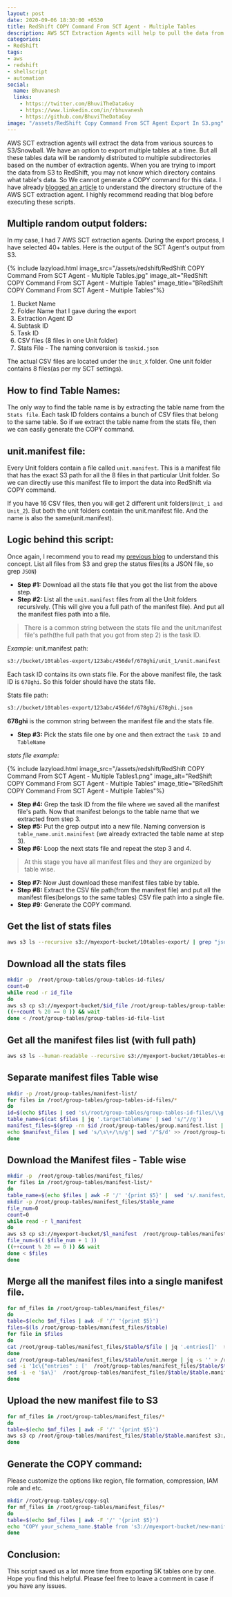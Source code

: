 ```yaml
---
layout: post
date: 2020-09-06 18:30:00 +0530
title: RedShift COPY Command From SCT Agent - Multiple Tables
description: AWS SCT Extraction Agents will help to pull the data from the various sources. Generate RedShift copy command from SCT agent exported to S3 or Snowball with random string folders. 
categories:
- RedShift
tags:
- aws
- redshift
- shellscript
- automation
social:
  name: Bhuvanesh
  links:
    - https://twitter.com/BhuviTheDataGuy
    - https://www.linkedin.com/in/rbhuvanesh
    - https://github.com/BhuviTheDataGuy
image: "/assets/RedShift Copy Command From SCT Agent Export In S3.png"    
---
```

AWS SCT extraction agents will extract the data from various sources to S3/Snowball. We have an option to export multiple tables at a time. But all these tables data will be randomly distributed to multiple subdirectories based on the number of extraction agents. When you are trying to import the data from S3 to RedShift, you may not know which directory contains what table's data. So We cannot generate a COPY command for this data. I have already [blogged an article](https://thedataguy.in/redshift-copy-script-from-sct-agent-export-s3-part1/) to understand the directory structure of the AWS SCT extraction agent. I highly recommend reading that blog before executing these scripts. 

## Multiple random output folders:

In my case, I had 7 AWS SCT extraction agents. During the export process,  I have selected 40+ tables. Here is the output of the SCT Agent's output from S3.

{% include lazyload.html image_src="/assets/redshift/RedShift COPY Command From SCT Agent - Multiple Tables.jpg" image_alt="RedShift COPY Command From SCT Agent - Multiple Tables" image_title="BRedShift COPY Command From SCT Agent - Multiple Tables"%}

1. Bucket Name
2. Folder Name that I gave during the export
3. Extraction Agent ID
4. Subtask ID
5. Task ID
6. CSV files (8 files in one Unit folder)
7. Stats File - The naming conversion is `taskid.json`

The actual CSV files are located under the `Unit_X` folder. One unit folder contains 8 files(as per my SCT settings).

## How to find Table Names:

The only way to find the table name is by extracting the table name from the `Stats file`. Each task ID folders contains a bunch of CSV files that belong to the same table. So if we extract the table name from the stats file, then we can easily generate the COPY command. 

## unit.manifest file:

Every Unit folders contain a file called `unit.manifest`. This is a manifest file that has the exact S3 path for all the 8 files in that particular Unit folder. So we can directly use this manifest file to import the data into RedShift via COPY command.

If you have 16 CSV files, then you will get 2 different unit folders(`Unit_1 and Unit_2`). But both the unit folders contain the unit.manifest file. And the name is also the same(unit.manifest). 

## Logic behind this script:

Once again, I recommend you to read my [previous blog](https://thedataguy.in/redshift-copy-script-from-sct-agent-export-s3-part1/) to understand this concept. List all files from S3 and grep the status files(its a JSON file, so grep `JSON`)

* **Step #1:** Download all the stats file that you got the list from the above step.
* **Step #2:** List all the `unit.manifest` files from all the Unit folders recursively. (This will give you a full path of the manifest file). And put all the manifest files path into a file. 

> There is a common string between the stats file and the unit.manifest file's path(the full path that you got from step 2) is the task ID.

_Example:_
unit.manifest path:
```bash
s3://bucket/10tables-export/123abc/456def/678ghi/unit_1/unit.manifest
```
Each task ID contains its own stats file. For the above manifest file, the task ID is `678ghi`. So this folder should have the stats file.

Stats file path:
```bash
s3://bucket/10tables-export/123abc/456def/678ghi/678ghi.json
```
**678ghi** is the common string between the manifest file and the stats file.

* **Step #3:** Pick the stats file one by one and then extract the `task ID` and `TableName`	

_stats file example:_

{% include lazyload.html image_src="/assets/redshift/RedShift COPY Command From SCT Agent - Multiple Tables1.png" image_alt="RedShift COPY Command From SCT Agent - Multiple Tables" image_title="BRedShift COPY Command From SCT Agent - Multiple Tables"%}

* **Step #4:** Grep the task ID from the file where we saved all the manifest file's path. Now that manifest belongs to the table name that we extracted from step 3.
* **Step #5:** Put the grep output into a new file. Naming conversion is 	`table_name.unit.mainifest` (we already extracted the table name at step 3).
* **Step #6:** Loop the next stats file and repeat the step 3 and 4.

> At this stage you have all manifest files and they are organized by table wise. 

* **Step #7:** Now Just download these manifest files table by table.
* **Step #8:** Extract the CSV file path(from the manifest file) and put all the manifest files(belongs to the same tables) CSV file path into a single file.
* **Step #9:** Generate the COPY command.

## Get the list of stats files

```bash
aws s3 ls --recursive s3://myexport-bucket/10tables-export/ | grep "json" | grep -v 'statistic.json'  | awk -F ' ' '{print $4}' > /root/group-tables/group-tables-id-file-list
```
## Download all the stats files

```bash
mkdir -p  /root/group-tables/group-tables-id-files/
count=0
while read -r id_file
do
aws s3 cp s3://myexport-bucket/$id_file /root/group-tables/group-tables-id-files/ &
((++count % 20 == 0 )) && wait
done < /root/group-tables/group-tables-id-file-list
```
## Get all the manifest files list (with full path)

```bash
aws s3 ls --human-readable --recursive s3://myexport-bucket/10tables-export/ | grep "unit.manifest" | awk -F ' ' '{print $5}' > /root/group-tables/group.manifest.list
```
## Separate manifest files Table wise

```bash
mkdir -p /root/group-tables/manifest-list/
for files in /root/group-tables/group-tables-id-files/*
do
id=$(echo $files | sed 's\/root/group-tables/group-tables-id-files/\\g'|sed 's/.json//g')
table_name=$(cat $files | jq '.targetTableName' | sed 's/"//g')
manifest_files=$(grep -rn $id /root/group-tables/group.manifest.list | awk -F ':' '{print $2}' )
echo $manifest_files | sed 's/\s\+/\n/g'| sed '/^$/d' >> /root/group-tables/manifest-list/$table_name.manifest
done
```
## Download the Manifest files - Table wise

```bash
mkdir -p  /root/group-tables/manifest_files/
for files in /root/group-tables/manifest-list/*
do
table_name=$(echo $files | awk -F '/' '{print $5}' |  sed 's/.manifest//g')
mkdir -p /root/group-tables/manifest_files/$table_name
file_num=0
count=0
while read -r l_manifest
do
aws s3 cp s3://myexport-bucket/$l_manifest  /root/group-tables/manifest_files/$table_name/unit.manifest.$file_num &
file_num=$(( $file_num + 1 ))
((++count % 20 == 0 )) && wait
done < $files
done
```
## Merge all the manifest files into a single manifest file.

```bash
for mf_files in /root/group-tables/manifest_files/*
do
table=$(echo $mf_files | awk -F '/' '{print $5}')
files=$(ls /root/group-tables/manifest_files/$table)
for file in $files
do
cat /root/group-tables/manifest_files/$table/$file | jq '.entries[]'  >> /root/group-tables/manifest_files/$table/unit.merge
done
cat /root/group-tables/manifest_files/$table/unit.merge | jq -s '' > /root/group-tables/manifest_files/$table/$table.manifest
sed -i '1c\{"entries" : ['  /root/group-tables/manifest_files/$table/$table.manifest
sed -i -e '$a\}'  /root/group-tables/manifest_files/$table/$table.manifest
done
```
## Upload the new manifest file to S3

```bash
for mf_files in /root/group-tables/manifest_files/*
do
table=$(echo $mf_files | awk -F '/' '{print $5}')
aws s3 cp /root/group-tables/manifest_files/$table/$table.manifest s3://myexport-bucket/new-manifest-file/
done
```
## Generate the COPY command:

Please customize the options like region, file formation, compression, IAM role and etc.
```bash
mkdir /root/group-tables/copy-sql
for mf_files in /root/group-tables/manifest_files/*
do
table=$(echo $mf_files | awk -F '/' '{print $5}')
echo "COPY your_schema_name.$table from 's3://myexport-bucket/new-manifest-file/$table.manifest' MANIFEST iam_role 'arn:aws:iam::1231231231:role/Access-S3' REGION 'ap-south-1' REMOVEQUOTES IGNOREHEADER 1 ESCAPE DATEFORMAT 'auto' TIMEFORMAT 'auto' GZIP DELIMITER '|' ACCEPTINVCHARS '?' COMPUPDATE FALSE STATUPDATE FALSE MAXERROR 0 BLANKSASNULL EMPTYASNULL  EXPLICIT_IDS"  > /root/group-tables/copy-sql/copy-$table.sql
done
```
## Conclusion:

This script saved us a lot more time from exporting 5K tables one by one. Hope you find this helpful. Please feel free to leave a comment in case if you have any issues.